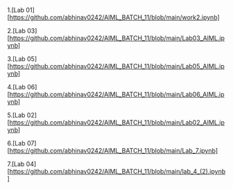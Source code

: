 1.[Lab 01] [https://github.com/abhinav0242/AIML_BATCH_11/blob/main/work2.ipynb]

2.[Lab 03] [https://github.com/abhinav0242/AIML_BATCH_11/blob/main/Lab03_AIML.ipynb]

3.[Lab 05] [https://github.com/abhinav0242/AIML_BATCH_11/blob/main/Lab05_AIML.ipynb]

4.[Lab 06] [https://github.com/abhinav0242/AIML_BATCH_11/blob/main/Lab06_AIML.ipynb]

5.[Lab 02] [https://github.com/abhinav0242/AIML_BATCH_11/blob/main/Lab02_AIML.ipynb]

6.[Lab 07] [https://github.com/abhinav0242/AIML_BATCH_11/blob/main/Lab_7.ipynb]

7.[Lab 04] [https://github.com/abhinav0242/AIML_BATCH_11/blob/main/lab_4_(2).ipynb]
